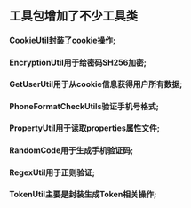 <h2>工具包增加了不少工具类</h2>
<h4>CookieUtil封装了cookie操作;</h4>
<h4>EncryptionUtil用于给密码SH256加密;</h4>
<h4>GetUserUtil用于从cookie信息获得用户所有数据;</h4>
<h4>PhoneFormatCheckUtils验证手机号格式;</h4>
<h4>PropertyUtil用于读取properties属性文件;</h4>
<h4>RandomCode用于生成手机验证码;</h4>
<h4>RegexUtil用于正则验证;</h4>
<h4>TokenUtil主要是封装生成Token相关操作;</h4>
